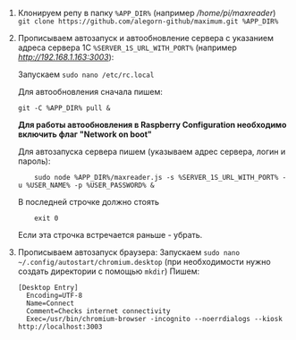 1. Клонируем репу в папку `%APP_DIR%` (например */home/pi/maxreader*) `git clone https://github.com/alegorn-github/maximum.git %APP_DIR%`
2. Прописываем автозапуск и автообновление сервера с указанием адреса сервера 1С `%SERVER_1S_URL_WITH_PORT%` (например *http://192.168.1.163:3003*):
    
    Запускаем `sudo nano /etc/rc.local`
    
    Для автообновления сначала пишем:
    ```
    git -C %APP_DIR% pull &
    ```
    **Для работы автообновления в Raspberry Configuration необходимо включить флаг "Network on boot"**
    
    Для автозапуска сервера пишем (указываем адрес сервера, логин и пароль):
    ```
        sudo node %APP_DIR%/maxreader.js -s %SERVER_1S_URL_WITH_PORT% -u %USER_NAME% -p %USER_PASSWORD% &
    ```
    В последней строчке должно стоять
    ```
        exit 0
    ```
    Если эта строчка встречается раньше - убрать.
      
3. Прописываем автозапуск браузера:
    Запускаем `sudo nano ~/.config/autostart/chromium.desktop` (при необходимости нужно создать директории с помощью `mkdir`)
      Пишем:
      ```
      [Desktop Entry]
        Encoding=UTF-8
        Name=Connect
        Comment=Checks internet connectivity
        Exec=/usr/bin/chromium-browser -incognito --noerrdialogs --kiosk http://localhost:3003
      ```
